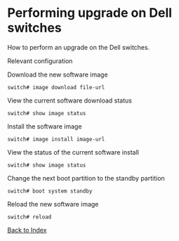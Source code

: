 
# Performing upgrade on Dell switches

How to perform an upgrade on the Dell switches.

Relevant configuration

Download the new software image

```
switch# image download file-url
```

View the current software download status

```
switch# show image status
```

Install the software image

```
switch# image install image-url
```

View the status of the current software install

```
switch# show image status
```

Change the next boot partition to the standby partition

```
switch# boot system standby
```

Reload the new software image

```
switch# reload
```

[Back to Index](#index)